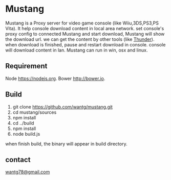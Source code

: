 Mustang
=======
Mustang is a Proxy server for video game console (like Wiiu,3DS,PS3,PS Vita).
It help console download content in local area network.
set console's proxy config to connected Mustang and start download, Mustang will show the download url.
we can get the content by other tools (like [Thunder](http://dl.xunlei.com)).
when download is finished, pause and restart download in console.
console will download content in lan.
Mustang can run in win, osx and linux.

## Requirement
Node
<https://nodejs.org>.
Bower
<http://bower.io>.

## Build
1. git clone https://github.com/wantg/mustang.git
2. cd mustang/sources
3. npm install
4. cd ../build
5. npm install
6. node build.js

when finish build, the binary will appear in build directory.

## contact
wantg78@gmail.com
